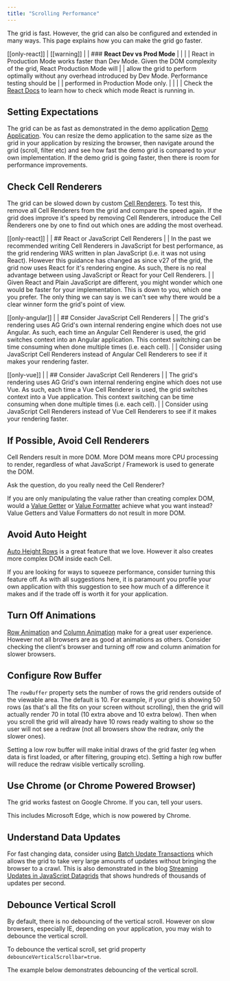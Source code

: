 ```yaml
---
title: "Scrolling Performance"
---
```


The grid is fast. However, the grid can also be configured and extended in many ways. This page explains how you can make the grid go faster.

[[only-react]]
| [[warning]]
| | ### **React Dev vs Prod Mode**
| |
| | React in Production Mode works faster than Dev Mode. Given the DOM complexity of the grid, React Production Mode will
| | allow the grid to perform optimally without any overhead introduced by Dev Mode. Performance testing should be 
| | performed in Production Mode only.
| |
| | Check the [React Docs](https://reactjs.org/docs/optimizing-performance.html) to learn how to check which mode React is running in.

## Setting Expectations

The grid can be as fast as demonstrated in the demo application [Demo Application](../../example). You can resize the demo application to the same size as the grid in your application by resizing the browser, then navigate around the grid (scroll, filter etc) and see how fast the demo grid is compared to your own implementation. If the demo grid is going faster, then there is room for performance improvements.

## Check Cell Renderers

The grid can be slowed down by custom [Cell Renderers](/component-cell-renderer/). To test this, remove all Cell Renderers from the grid and compare the speed again. If the grid does improve it's speed by removing Cell Renderers, introduce the Cell Renderers one by one to find out which ones are adding the most overhead.

[[only-react]]
|
| ## React or JavaScript Cell Renderers
|
| In the past we recommended writing Cell Renderers in JavaScript for best performance, as the grid rendering WAS written in plan JavaScript (i.e. it was not using React). However this guidance has changed as since v27 of the grid, the grid now uses React for it's rendering engine. As such, there is no real advantage between using JavaScript or React for your Cell Renderers.
|
| Given React and Plain JavaScript are different, you might wonder which one would be faster for your implementation. This is down to you, which one you prefer. The only thing we can say is we can't see why there would be a clear winner form the grid's point of view.

[[only-angular]]
| 
| ## Consider JavaScript Cell Renderers
|
| The grid's rendering uses AG Grid's own internal rendering engine which does not use Angular. As such, each time an Angular Cell Renderer is used, the grid switches context into an Angular application. This context switching can be time consuming when done multiple times (i.e. each cell).
|
| Consider using JavaScript Cell Renderers instead of Angular Cell Renderers to see if it makes your rendering faster.

[[only-vue]]
| 
| ## Consider JavaScript Cell Renderers
|
| The grid's rendering uses AG Grid's own internal rendering engine which does not use Vue. As such, each time a Vue Cell Renderer is used, the grid switches context into a Vue application. This context switching can be time consuming when done multiple times (i.e. each cell).
|
| Consider using JavaScript Cell Renderers instead of Vue Cell Renderers to see if it makes your rendering faster.

## If Possible, Avoid Cell Renderers

Cell Renders result in more DOM. More DOM means more CPU processing to render, regardless of what JavaScript / Framework is used to generate the DOM.

Ask the question, do you really need the Cell Renderer?

If you are only manipulating the value rather than creating complex DOM, would a [Value Getter](../value-getters/) or [Value Formatter](../value-formatters/) achieve what you want instead? Value Getters and Value Formatters do not result in more DOM.



## Avoid Auto Height

[Auto Height Rows](../row-height/#auto-row-height) is a great feature that we love. However it also creates more complex DOM inside each Cell.

If you are looking for ways to squeeze performance, consider turning this feature off. As with all suggestions here, it is paramount you profile your own application with this suggestion to see how much of a difference it makes and if the trade off is worth it for your application.

## Turn Off Animations

[Row Animation](../row-animation/) and [Column Animation](../column-moving/#moving-animation) make for a great user experience. However not all browsers are as good at animations as others. Consider checking the client's browser and turning off row and column animation for slower browsers.

## Configure Row Buffer

The `rowBuffer` property sets the number of rows the grid renders outside of the viewable area. The default is 10. For example, if your grid is showing 50 rows (as that's all the fits on your screen without scrolling), then the grid will actually render 70 in total (10 extra above and 10 extra below). Then when you scroll the grid will already have 10 rows ready waiting to show so the user will not see a redraw (not all browsers show the redraw, only the slower ones).

Setting a low row buffer will make initial draws of the grid faster (eg when data is first loaded, or after filtering, grouping etc). Setting a high row buffer will reduce the redraw visible vertically scrolling.

## Use Chrome (or Chrome Powered Browser)

The grid works fastest on Google Chrome. If you can, tell your users.

This includes Microsoft Edge, which is now powered by Chrome.

## Understand Data Updates

For fast changing data, consider using [Batch Update Transactions](/data-update-high-frequency/) which allows the grid to take very large amounts of updates without bringing the browser to a crawl. This is also demonstrated in the blog
[Streaming Updates in JavaScript Datagrids](https://medium.com/ag-grid/how-to-test-for-the-best-html5-grid-for-streaming-updates-53545bb9256a) that shows hundreds of thousands of updates per second.

## Debounce Vertical Scroll

By default, there is no debouncing of the vertical scroll. However on slow browsers, especially IE, depending on your application, you may wish to debounce the vertical scroll.

To debounce the vertical scroll, set grid property `debounceVerticalScrollbar=true`.

The example below demonstrates debouncing of the vertical scroll.

<grid-example title='Debounce Vertical Scroll' name='debounce-vertical-scroll' type='generated'></grid-example>
